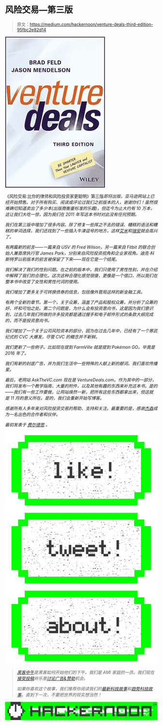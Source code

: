 # 风险交易—第三版

> 原文：<https://medium.com/hackernoon/venture-deals-third-edition-95fbc2e82d14>

![](img/23ae865eecc25ba09b920c3bc341ef67.png)

《风险交易:比你的律师和风险投资家更聪明》第三版[](http://amzn.to/2eXzVPd)*即将出版，亚马逊网站上已经开始预售。对于所有购买、阅读或评论过我们之前版本的人，谢谢你们！虽然很难确切知道卖出了多少本(出版商衡量标准的乐趣)，但迄今为止大约有 10 万本，这让我们大吃一惊，因为我们在 2011 年写这本书时对此没有任何预期。*

*我们在第三版中增加了很多内容。除了修复一些挥之不去的错误、糟糕的语法和糟糕的单词选择，我们还找到了一些插入牛津逗号的地方，这样[艾米](http://www.twitter.com/abatchelor)和[瑞安](https://twitter.com/ryan_mcintyre)就会高兴了。*

*有两篇新的前言——一篇来自 USV 的 Fred Wilson，另一篇来自 Fitbit 的联合创始人兼首席执行官 James Park，分别来自风险投资视角和企业家视角。迪克·科斯特罗以前版本的前言被保留了下来——现在它是一个结尾。*

*我们解决了我们的性别问题。在之前的版本中，我们只使用了男性性别，并在介绍中解释了我们的合理化。这次这种合理化感觉很傻，更像是一个借口，所以我们在整本书中改变了女性和男性代词的使用。*

*我们增加了更多关于可转换债券的信息，包括像外管局这样的新金融工具。*

*有两个全新的章节。第一个，关于众筹，涵盖了产品和股权众筹，并分析了众筹的好、坏和可怕之处。第二个问题是，为什么会有投资意向书，这是因为我们意识到，过去几年我们所做的许多投资都是通过握手和电子邮件形式的条款大纲完成的，而不是投资意向书。*

*我们增加了一个关于公司风险资本的部分，因为在过去几年中，已经有了一个寒武纪式的 CVC 大爆发，尽管 CVC 的概念并不新鲜。*

*我们更新了一些例子。比如现在提到 FarmVille 就是提到 Pokémon GO。毕竟是 2016 年了。*

*我们有新的封底广告，并为我们生活中一些特殊的人献上新的献词。我们喜欢传播爱。*

*最后，老网站 AskTheVC.com 现在是 VentureDeals.com。作为其中的一部分，我们将发布一个教学指南，大量的附件，以及其他有趣的东西来补充这本书。是的——我们有一些工作要做，让网站焕然一新，把所有这些东西都拿出来，但这就是 11 月的意义所在。是的，我们会重新开始写博客。*

*感谢所有人多年来对风险投资交易的帮助、支持和关注。最重要的是，感谢[杰森](https://twitter.com/jasonmendelson)成为一名出色的合作者和伙伴。*

**最初发表于* [*费尔德思*](http://www.feld.com/archives/2016/10/venture-deals-third-edition.html) *。**

*[![](img/50ef4044ecd4e250b5d50f368b775d38.png)](http://bit.ly/HackernoonFB)**[![](img/979d9a46439d5aebbdcdca574e21dc81.png)](https://goo.gl/k7XYbx)**[![](img/2930ba6bd2c12218fdbbf7e02c8746ff.png)](https://goo.gl/4ofytp)*

> *[黑客中午](http://bit.ly/Hackernoon)是黑客如何开始他们的下午。我们是 AMI 家庭的一员。我们现在[接受投稿](http://bit.ly/hackernoonsubmission)并乐意[讨论广告&赞助](mailto:partners@amipublications.com)机会。*
> 
> *如果你喜欢这个故事，我们推荐你阅读我们的[最新科技故事](http://bit.ly/hackernoonlatestt)和[趋势科技故事](https://hackernoon.com/trending)。直到下一次，不要把世界的现实想当然！*

*[![](img/be0ca55ba73a573dce11effb2ee80d56.png)](https://goo.gl/Ahtev1)*